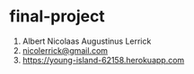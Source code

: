 # final-project

1. Albert Nicolaas Augustinus Lerrick
2. nicolerrick@gmail.com
3.  https://young-island-62158.herokuapp.com
